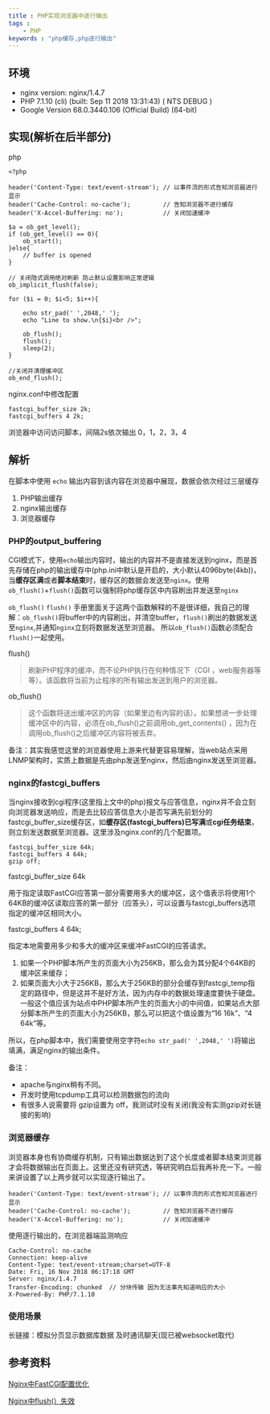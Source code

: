 ```yaml
---
title : PHP实现浏览器中逐行输出
tags :
	- PHP
keywords : "php缓存,php逐行输出"
---
```


## 环境

- nginx version: nginx/1.4.7
- PHP 7.1.10 (cli) (built: Sep 11 2018 13:31:43) ( NTS DEBUG )
- Google Version 68.0.3440.106 (Official Build) (64-bit)

## 实现(解析在后半部分)

php
	
	<?php

	header('Content-Type: text/event-stream'); // 以事件流的形式告知浏览器进行显示
	header('Cache-Control: no-cache');         // 告知浏览器不进行缓存
	header('X-Accel-Buffering: no');           // 关闭加速缓冲
	
	$a = ob_get_level();
	if (ob_get_level() == 0){
	    ob_start();
	}else{
	    // buffer is opened
	}
	
	// 关闭隐式调用绝对刷新 防止默认设置影响正常逻辑
	ob_implicit_flush(false);
	
	for ($i = 0; $i<5; $i++){
	    
	    echo str_pad(' ',2048,' ');
	    echo "Line to show.\n{$i}<br />";
	    
	    ob_flush(); 
	    flush();    
	    sleep(2); 
	}
	
	//关闭并清理缓冲区
	ob_end_flush();

nginx.conf中修改配置

	fastcgi_buffer_size 2k; 
    fastcgi_buffers 4 2k; 
	
浏览器中访问访问脚本，间隔2s依次输出 0，1，2，3，4
	                                                                                                                                                                                                                                                                                                                                                                                                                                                                                                                                                                                                                                                                                                                                                                                                                                                                                                                                                                                                                                                                                                                                                                                                                                                                                                                                                                                                                                                                                                                                                                                                                                                                                                                                                                                                                                                                                                                                                                                                                                                                                                                    

## 解析

在脚本中使用 `echo` 输出内容到该内容在浏览器中展现，数据会依次经过三层缓存

1. PHP输出缓存
1. nginx输出缓存
1. 浏览器缓存 

### PHP的output_buffering

CGI模式下，使用`echo`输出内容时，输出的内容并不是直接发送到nginx，而是首先存储在php的输出缓存中(php.ini中默认是开启的，大小默认4096byte(4kb))，当**缓存区满**或者**脚本结束**时，缓存区的数据会发送至`nginx`。使用 `ob_flush()`+`flush()`函数可以强制将php缓存区中内容刷出并发送至`nginx`

`ob_flush()` `flush()` 
手册里面关于这两个函数解释的不是很详细，我自己的理解：`ob_flush()`将buffer中的内容刷出，并清空buffer，`flush()`刷出的数据发送至`nginx`,并通知`nginx`立刻将数据发送至浏览器。
所以`ob_flush()`函数必须配合`flush()`一起使用。

flush()

> 刷新PHP程序的缓冲，而不论PHP执行在何种情况下（CGI ，web服务器等等）。该函数将当前为止程序的所有输出发送到用户的浏览器。

ob_flush()

> 这个函数将送出缓冲区的内容（如果里边有内容的话）。如果想进一步处理缓冲区中的内容，必须在ob\_flush()之前调用ob\_get\_contents() ，因为在调用ob\_flush()之后缓冲区内容将被丢弃。

备注：其实我感觉这里的浏览器使用上游来代替更容易理解，当web站点采用LNMP架构时，实质上数据是先由php发送至nginx，然后由nginx发送至浏览器。

### nginx的fastcgi_buffers

当nginx接收到cgi程序(这里指上文中的php)报文与应答信息，nginx并不会立刻向浏览器发送响应，而是去比较应答信息大小是否写满先前划分的
fastcgi_buffer_size缓存区，如**缓存区(fastcgi_buffers)已写满**或**cgi任务结束**，则立刻发送数据至浏览器。这里涉及nginx.conf的几个配置项。

	fastcgi_buffer_size 64k;   
	fastcgi_buffers 4 64k; 
	gzip off;

fastcgi\_buffer\_size 64k

用于指定读取FastCGI应答第一部分需要用多大的缓冲区，这个值表示将使用1个64KB的缓冲区读取应答的第一部分（应答头），可以设置与fastcgi_buffers选项指定的缓冲区相同大小。

fastcgi\_buffers 4 64k;

指定本地需要用多少和多大的缓冲区来缓冲FastCGI的应答请求。

1. 如果一个PHP脚本所产生的页面大小为256KB，那么会为其分配4个64KB的缓冲区来缓存；
1. 如果页面大小大于256KB，那么大于256KB的部分会缓存到fastcgi_temp指定的路径中，但是这并不是好方法，因为内存中的数据处理速度要快于硬盘。一般这个值应该为站点中PHP脚本所产生的页面大小的中间值，如果站点大部分脚本所产生的页面大小为256KB，那么可以把这个值设置为“16 16k”、“4 64k”等。


所以，在php脚本中，我们需要使用空字符`echo str_pad(' ',2048,' ')`将输出填满，满足nginx的输出条件。

备注：

- apache与nginx稍有不同。
- 开发时使用tcpdump工具可以检测数据包的流向
- 有很多人说需要将 gzip设置为 off，我测试时没有关闭(我没有实测gzip对长链接的影响)

### 浏览器缓存
	
浏览器本身也有协商缓存机制，只有输出数据达到了这个长度或者脚本结束浏览器才会将数据输出在页面上。这里还没有研究透，等研究明白后我再补充一下。一般来讲设置了以上两步就可以实现逐行输出了。 
	
	header('Content-Type: text/event-stream'); // 以事件流的形式告知浏览器进行显示
	header('Cache-Control: no-cache');         // 告知浏览器不进行缓存
	header('X-Accel-Buffering: no');           // 关闭加速缓冲

使用逐行输出的，在浏览器端监测响应
	
	Cache-Control: no-cache
	Connection: keep-alive
	Content-Type: text/event-stream;charset=UTF-8
	Date: Fri, 16 Nov 2018 06:17:18 GMT
	Server: nginx/1.4.7
	Transfer-Encoding: chunked  // 分块传输 因为无法事先知道响应的大小
	X-Powered-By: PHP/7.1.10

### 使用场景

长链接：模拟分页显示数据库数据
及时通讯聊天(现已被websocket取代)



## 参考资料

[Nginx中FastCGI配置优化](https://www.cnblogs.com/yezhaohui/p/4377662.html "https://www.cnblogs.com/yezhaohui/p/4377662.html")

[Nginx中flush(）失效](https://blog.csdn.net/fengloveyun/article/details/40588381 "https://blog.csdn.net/fengloveyun/article/details/40588381")
